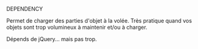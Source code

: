 DEPENDENCY

Permet de charger des parties d'objet à la volée. Très pratique quand vos objets sont
trop volumineux à maintenir et/ou à charger.

Dépends de jQuery... mais pas trop.

